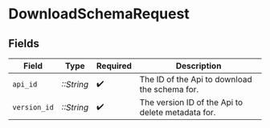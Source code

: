 # DownloadSchemaRequest


## Fields

| Field                                             | Type                                              | Required                                          | Description                                       |
| ------------------------------------------------- | ------------------------------------------------- | ------------------------------------------------- | ------------------------------------------------- |
| `api_id`                                          | *::String*                                        | :heavy_check_mark:                                | The ID of the Api to download the schema for.     |
| `version_id`                                      | *::String*                                        | :heavy_check_mark:                                | The version ID of the Api to delete metadata for. |